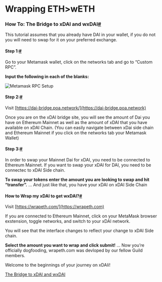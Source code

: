 # Wrapping ETH>wETH

### How To: The Bridge to xDAI and wxDAI[#](https://handbook.raidguild.org/docs/helping-docs#how-to-the-bridge-to-xdai-and-wxdai)

This tutorial assumes that you already have DAI in your wallet, if you do not you will need to swap for it on your preferred exchange.

#### Step 1:[#](https://handbook.raidguild.org/docs/helping-docs#step-1) <a href="step-1" id="step-1"></a>

Go to your Metamask wallet, click on the networks tab and go to “Custom RPC”.

**Input the following in each of the blanks:**

![Metamask RPC Setup](https://i.imgur.com/vBnGM5N.png)

#### Step 2:[#](https://handbook.raidguild.org/docs/helping-docs#step-2) <a href="step-2" id="step-2"></a>

Visit [https://dai-bridge.poa.network/](https://dai-bridge.poa.network)

Once you are on the xDAI bridge site, you will see the amount of Dai you have on Ethereum Mainnet as well as the amount of xDAI that you have available on xDAI Chain. (You can easily navigate between xDai side chain and Ethereum Mainnet if you click on the networks tab your Metamask Wallet)

#### Step 3:[#](https://handbook.raidguild.org/docs/helping-docs#step-3) <a href="step-3" id="step-3"></a>

In order to swap your Mainnet Dai for xDAI, you need to be connected to Ethereum Mainnet. If you want to swap your xDAI for DAI, you need to be connectec to xDAI Side chain.

**To swap your tokens enter the amount you are looking to swap and hit “transfer”.** … And just like that, you have your xDAI on xDAI Side Chain

#### How to Wrap my xDAI to get wxDAI?[#](https://handbook.raidguild.org/docs/helping-docs#how-to-wrap-my-xdai-to-get-wxdai) <a href="how-to-wrap-my-xdai-to-get-wxdai" id="how-to-wrap-my-xdai-to-get-wxdai"></a>

Visit [https://wrapeth.com/](https://wrapeth.com)

If you are connected to Ethereum Mainnet, click on your MetaMask browser exstension, toggle networks, and switch to your xDAI network.

You will see that the interface changes to reflect your change to xDAI Side chain.

**Select the amount you want to wrap and click submit!** … Now you’re officially dogfooding, wrapeth.com was devloped by our fellow Guild members.

Welcome to the beginnings of your journey on xDAIi!

[The Bridge to xDAI and wxDAI](https://hackmd.io/lPKC0RPMRQujRn6do3cDUQ?view)
